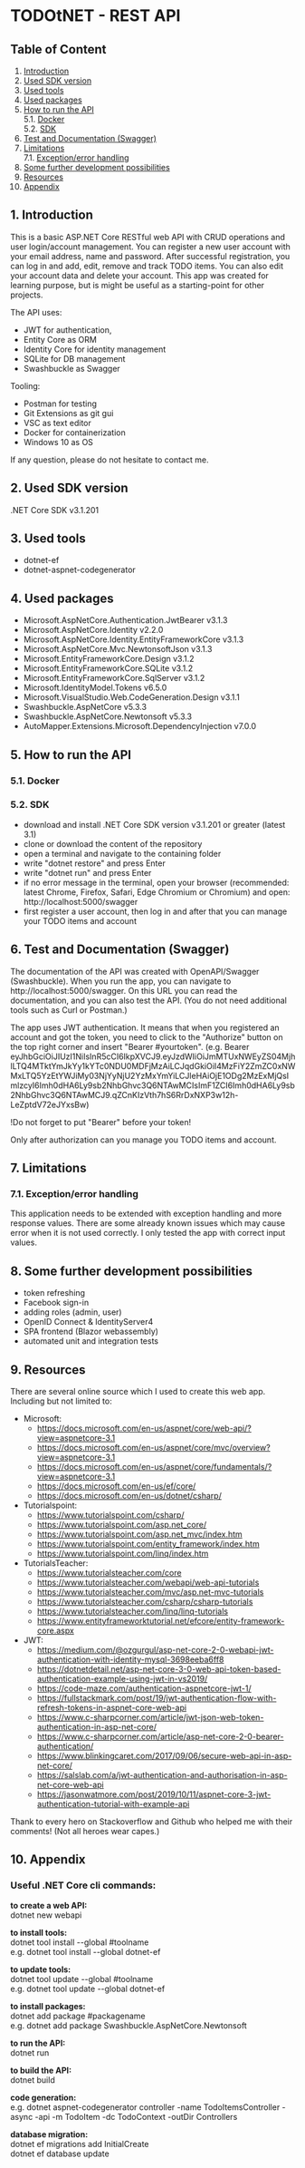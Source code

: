 # TODOtNET - REST API
## Table of Content
1. [Introduction](#introduction)
2. [Used SDK version](#used-sdk-version)
3. [Used tools](#used-tools)
4. [Used packages](#used-packages)
5. [How to run the API](#how-to-run-the-api)\
	5.1. [Docker](#docker)\
	5.2. [SDK](#sdk)
6. [Test and Documentation (Swagger)](#test-and-documentation-swagger)
7. [Limitations](#limitations)\
    7.1. [Exception/error handling](#exception-error-handling)
8. [Some further development possibilities](#some-further-development-possibilities)
9. [Resources](#resources)
10. [Appendix](#appendix)

## 1. Introduction <a name="introduction"></a>
This is a basic ASP.NET Core RESTful web API with CRUD operations and user login/account management. You can register a new user account with your email address, name and password. After successful registration, you can log in and add, edit, remove and track TODO items. You can also edit your account data and delete your account. This app was created for learning purpose, but is might be useful as a starting-point for other projects.

The API uses:
- JWT for authentication,
- Entity Core as ORM
- Identity Core for identity management
- SQLite for DB management
- Swashbuckle as Swagger

Tooling:
- Postman for testing
- Git Extensions as git gui
- VSC as text editor
- Docker for containerization
- Windows 10 as OS

If any question, please do not hesitate to contact me.

## 2. Used SDK version <a name="used-sdk-version"></a>
.NET Core SDK v3.1.201
## 3. Used tools <a name="used-tools"></a>
- dotnet-ef
- dotnet-aspnet-codegenerator
## 4. Used packages <a name="used-packages"></a>
- Microsoft.AspNetCore.Authentication.JwtBearer v3.1.3
- Microsoft.AspNetCore.Identity v2.2.0
- Microsoft.AspNetCore.Identity.EntityFrameworkCore v3.1.3
- Microsoft.AspNetCore.Mvc.NewtonsoftJson v3.1.3
- Microsoft.EntityFrameworkCore.Design v3.1.2
- Microsoft.EntityFrameworkCore.SQLite v3.1.2
- Microsoft.EntityFrameworkCore.SqlServer v3.1.2
- Microsoft.IdentityModel.Tokens v6.5.0
- Microsoft.VisualStudio.Web.CodeGeneration.Design v3.1.1
- Swashbuckle.AspNetCore v5.3.3
- Swashbuckle.AspNetCore.Newtonsoft v5.3.3
- AutoMapper.Extensions.Microsoft.DependencyInjection v7.0.0
## 5. How to run the API <a name="how-to-run-the-api"></a>
### 5.1. Docker <a name="docker"></a>
### 5.2. SDK <a name="sdk"></a>
- download and install .NET Core SDK version v3.1.201 or greater (latest 3.1)
- clone or download the content of the repository
- open a terminal and navigate to the containing folder
- write "dotnet restore" and press Enter
- write "dotnet run" and press Enter
- if no error message in the terminal, open your browser (recommended: latest Chrome, Firefox, Safari, Edge Chromium or Chromium) and open: http://localhost:5000/swagger
- first register a user account, then log in and after that you can manage your TODO items and account
## 6. Test and Documentation (Swagger) <a name="test-and-documentation-swagger"></a>
The documentation of the API was created with OpenAPI/Swagger (Swashbuckle). When you run the app, you can navigate to http://localhost:5000/swagger. On this URL you can read the documentation, and you can also test the API. (You do not need additional tools such as Curl or Postman.)

The app uses JWT authentication. It means that when you registered an account and got the token, you need to click to the "Authorize" button on the top right corner and insert "Bearer #yourtoken".
(e.g. Bearer eyJhbGciOiJIUzI1NiIsInR5cCI6IkpXVCJ9.eyJzdWIiOiJmMTUxNWEyZS04MjhlLTQ4MTktYmJkYy1kYTc0NDU0MDFjMzAiLCJqdGkiOiI4MzFiY2ZmZC0xNWMxLTQ5YzEtYWJiMy03NjYyNjU2YzMxYmYiLCJleHAiOjE1ODg2MzExMjQsImlzcyI6Imh0dHA6Ly9sb2NhbGhvc3Q6NTAwMCIsImF1ZCI6Imh0dHA6Ly9sb2NhbGhvc3Q6NTAwMCJ9.qZCnKIzVth7hS6RrDxNXP3w12h-LeZptdV72eJYxsBw)

!Do not forget to put "Bearer" before your token!

Only after authorization can you manage you TODO items and account.
## 7. Limitations <a name="limitations"></a>
### 7.1. Exception/error handling <a name="exception-error-handling"></a>
This application needs to be extended with exception handling and more response values. There are some already known issues which may cause error when it is not used correctly. I only tested the app with correct input values.
## 8. Some further development possibilities <a name="some-further-development-possibilities"></a>
- token refreshing
- Facebook sign-in
- adding roles (admin, user)
- OpenID Connect & IdentityServer4
- SPA frontend (Blazor webassembly)
- automated unit and integration tests
## 9. Resources <a name="resources"></a>
There are several online source which I used to create this web app.\
Including but not limited to:
- Microsoft:
	- https://docs.microsoft.com/en-us/aspnet/core/web-api/?view=aspnetcore-3.1
	- https://docs.microsoft.com/en-us/aspnet/core/mvc/overview?view=aspnetcore-3.1
	- https://docs.microsoft.com/en-us/aspnet/core/fundamentals/?view=aspnetcore-3.1
	- https://docs.microsoft.com/en-us/ef/core/
	- https://docs.microsoft.com/en-us/dotnet/csharp/
- Tutorialspoint:
	- https://www.tutorialspoint.com/csharp/
	- https://www.tutorialspoint.com/asp.net_core/
	- https://www.tutorialspoint.com/asp.net_mvc/index.htm
	- https://www.tutorialspoint.com/entity_framework/index.htm
	- https://www.tutorialspoint.com/linq/index.htm
- TutorialsTeacher:
	- https://www.tutorialsteacher.com/core
	- https://www.tutorialsteacher.com/webapi/web-api-tutorials
	- https://www.tutorialsteacher.com/mvc/asp.net-mvc-tutorials
	- https://www.tutorialsteacher.com/csharp/csharp-tutorials
	- https://www.tutorialsteacher.com/linq/linq-tutorials
	- https://www.entityframeworktutorial.net/efcore/entity-framework-core.aspx
- JWT:
	- https://medium.com/@ozgurgul/asp-net-core-2-0-webapi-jwt-authentication-with-identity-mysql-3698eeba6ff8
	- https://dotnetdetail.net/asp-net-core-3-0-web-api-token-based-authentication-example-using-jwt-in-vs2019/
	- https://code-maze.com/authentication-aspnetcore-jwt-1/
	- https://fullstackmark.com/post/19/jwt-authentication-flow-with-refresh-tokens-in-aspnet-core-web-api
	- https://www.c-sharpcorner.com/article/jwt-json-web-token-authentication-in-asp-net-core/
	- https://www.c-sharpcorner.com/article/asp-net-core-2-0-bearer-authentication/
	- https://www.blinkingcaret.com/2017/09/06/secure-web-api-in-asp-net-core/
	- https://salslab.com/a/jwt-authentication-and-authorisation-in-asp-net-core-web-api
	- https://jasonwatmore.com/post/2019/10/11/aspnet-core-3-jwt-authentication-tutorial-with-example-api

Thank to every hero on Stackoverflow and Github who helped me with their comments! (Not all heroes wear capes.)

## 10. Appendix <a name="appendix"></a>
### Useful .NET Core cli commands:
**to create a web API:**\
dotnet new webapi

**to install tools:**\
dotnet tool install --global #toolname\
e.g. dotnet tool install --global dotnet-ef

**to update tools:**\
dotnet tool update --global #toolname\
e.g. dotnet tool update --global dotnet-ef

**to install packages:**\
dotnet add package #packagename\
e.g. dotnet add package Swashbuckle.AspNetCore.Newtonsoft

**to run the API:**\
dotnet run

**to build the API:**\
dotnet build

**code generation:**\
e.g. dotnet aspnet-codegenerator controller -name TodoItemsController -async -api -m TodoItem -dc TodoContext -outDir Controllers

**database migration:**\
dotnet ef migrations add InitialCreate\
dotnet ef database update
